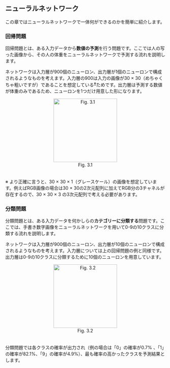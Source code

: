 ## ニューラルネットワーク

この章ではニューラルネットワークで一体何ができるのかを簡単に紹介します。

### 回帰問題
回帰問題とは、ある入力データから**数値の予測**を行う問題です。ここでは人の写った画像から、その人の体重をニューラルネットワークで予測する流れを説明します。

ネットワークは入力層が900個のニューロン、出力層が1個のニューロンで構成されるようなものを考えます。入力層の900は入力の画像が30 × 30（めちゃくちゃ粗いですが）であることを想定している<sup>[※](#ref1)</sup>ためです。出力層は予測する数値が体重のみであるため、ニューロンを1つだけ用意した形になります。

<div align="center">
<img src="https://user-images.githubusercontent.com/28583094/50100362-ad0f7500-0263-11e9-9c75-007540e67169.png" alt="Fig. 3.1" height="200px">
</div>
<div align="center">
Fig. 3.1
</div>
　
 
<a name="ref1"></a>※ より正確に言うと、30 × 30 × 1（グレースケール）の画像を想定しています。例えばRGB画像の場合は30 × 30の2次元配列に加えてRGB分の3チャネルが存在するので、30 × 30 × 3 の3次元配列で考える必要があります。

### 分類問題
分類問題とは、ある入力データを何かしらの**カテゴリーに分類する**問題です。ここでは、手書き数字画像をニューラルネットワークを用いて0-9の10クラスに分類する流れを説明します。

ネットワークは入力層が900個のニューロン、出力層が10個のニューロンで構成されるようなものを考えます。入力層については上の回帰問題の例と同様です。出力層は0-9の10クラスに分類するために10個のニューロンを用意しています。

<div align="center">
<img src="https://user-images.githubusercontent.com/28583094/50376080-61860e00-064b-11e9-8c94-b056c0e00022.png" alt="Fig. 3.2" height="200px">
</div>
<div align="center">
Fig. 3.2
</div>
　
 
 分類問題では各クラスの確率が出力され（例の場合は「0」の確率が0.7% 、「1」の確率が82.1%、「9」の確率が4.9%）、最も確率の高かったクラスを予測結果とします。
